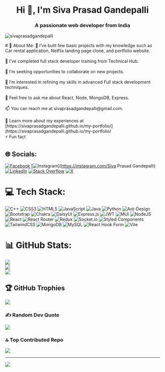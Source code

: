 <h1 align="center">Hi 👋, I'm Siva Prasad Gandepalli</h1>
<h3 align="center">A passionate web developer from India</h3>
<p align="left"> <img src="https://komarev.com/ghpvc/?username=sivaprasadgandepalli&label=Profile%20views&color=0e75b6&style=flat" alt="sivaprasadgandepalli" /> </p>
# 💫 About Me:
🔭 I’ve built few basic projects with my knowledge such as Car rental application, Netflix landing page clone, and portfolio website.<br><br>🌱 I’ve completed full stack developer training from Technical Hub.<br><br>👯 I’m seeking opportunities to collaborate on new projects.<br><br>🤝 I’m interested in refining my skills in advanced Full stack development techniques.<br><br>💬 Feel free to ask me about React, Node, MongoDB, Express.<br><br>📫 You can reach me at sivaprasadgandepalli@gmail.com.<br><br>📄 Learn more about my experiences at [https://sivaprasadgandepalli.github.io/my-portfolio/](https://sivaprasadgandepalli.github.io/my-portfolio/<br>⚡ Fun fact


## 🌐 Socials:
[![Facebook](https://img.shields.io/badge/Facebook-%231877F2.svg?logo=Facebook&logoColor=white)](https://facebook.com/Vara) [![Instagram](https://img.shields.io/badge/Instagram-%23E4405F.svg?logo=Instagram&logoColor=white)](https://instagram.com/Siva Prasad Gandepalli) [![LinkedIn](https://img.shields.io/badge/LinkedIn-%230077B5.svg?logo=linkedin&logoColor=white)](https://linkedin.com/in/siva-prasad-gandepalli-830a28212) [![Stack Overflow](https://img.shields.io/badge/-Stackoverflow-FE7A16?logo=stack-overflow&logoColor=white)](https://stackoverflow.com/users/22331073) [![X](https://img.shields.io/badge/X-black.svg?logo=X&logoColor=white)](https://x.com/@SivaPrasad84622) 

# 💻 Tech Stack:
![C++](https://img.shields.io/badge/c++-%2300599C.svg?style=for-the-badge&logo=c%2B%2B&logoColor=white) ![CSS3](https://img.shields.io/badge/css3-%231572B6.svg?style=for-the-badge&logo=css3&logoColor=white) ![HTML5](https://img.shields.io/badge/html5-%23E34F26.svg?style=for-the-badge&logo=html5&logoColor=white) ![JavaScript](https://img.shields.io/badge/javascript-%23323330.svg?style=for-the-badge&logo=javascript&logoColor=%23F7DF1E) ![Java](https://img.shields.io/badge/java-%23ED8B00.svg?style=for-the-badge&logo=openjdk&logoColor=white) ![Python](https://img.shields.io/badge/python-3670A0?style=for-the-badge&logo=python&logoColor=ffdd54) ![Ant-Design](https://img.shields.io/badge/-AntDesign-%230170FE?style=for-the-badge&logo=ant-design&logoColor=white) ![Bootstrap](https://img.shields.io/badge/bootstrap-%238511FA.svg?style=for-the-badge&logo=bootstrap&logoColor=white) ![Chakra](https://img.shields.io/badge/chakra-%234ED1C5.svg?style=for-the-badge&logo=chakraui&logoColor=white) ![DaisyUI](https://img.shields.io/badge/daisyui-5A0EF8?style=for-the-badge&logo=daisyui&logoColor=white) ![Express.js](https://img.shields.io/badge/express.js-%23404d59.svg?style=for-the-badge&logo=express&logoColor=%2361DAFB) ![JWT](https://img.shields.io/badge/JWT-black?style=for-the-badge&logo=JSON%20web%20tokens) ![MUI](https://img.shields.io/badge/MUI-%230081CB.svg?style=for-the-badge&logo=mui&logoColor=white) ![NodeJS](https://img.shields.io/badge/node.js-6DA55F?style=for-the-badge&logo=node.js&logoColor=white) ![React](https://img.shields.io/badge/react-%2320232a.svg?style=for-the-badge&logo=react&logoColor=%2361DAFB) ![React Router](https://img.shields.io/badge/React_Router-CA4245?style=for-the-badge&logo=react-router&logoColor=white) ![Redux](https://img.shields.io/badge/redux-%23593d88.svg?style=for-the-badge&logo=redux&logoColor=white) ![Socket.io](https://img.shields.io/badge/Socket.io-black?style=for-the-badge&logo=socket.io&badgeColor=010101) ![Styled Components](https://img.shields.io/badge/styled--components-DB7093?style=for-the-badge&logo=styled-components&logoColor=white) ![TailwindCSS](https://img.shields.io/badge/tailwindcss-%2338B2AC.svg?style=for-the-badge&logo=tailwind-css&logoColor=white) ![MongoDB](https://img.shields.io/badge/MongoDB-%234ea94b.svg?style=for-the-badge&logo=mongodb&logoColor=white) ![MySQL](https://img.shields.io/badge/mysql-%2300000f.svg?style=for-the-badge&logo=mysql&logoColor=white) ![React Hook Form](https://img.shields.io/badge/React%20Hook%20Form-%23EC5990.svg?style=for-the-badge&logo=reacthookform&logoColor=white) ![Vite](https://img.shields.io/badge/vite-%23646CFF.svg?style=for-the-badge&logo=vite&logoColor=white)
# 📊 GitHub Stats:
![](https://github-readme-stats.vercel.app/api?username=sivaprasadgandepalli&theme=dark&hide_border=false&include_all_commits=true&count_private=true)<br/>
![](https://github-readme-streak-stats.herokuapp.com/?user=sivaprasadgandepalli&theme=dark&hide_border=false)<br/>
![](https://github-readme-stats.vercel.app/api/top-langs/?username=sivaprasadgandepalli&theme=dark&hide_border=false&include_all_commits=true&count_private=true&layout=compact)

## 🏆 GitHub Trophies
![](https://github-profile-trophy.vercel.app/?username=sivaprasadgandepalli&theme=onestar&no-frame=false&no-bg=false&margin-w=4)

### ✍️ Random Dev Quote
![](https://quotes-github-readme.vercel.app/api?type=horizontal&theme=radical)

### 🔝 Top Contributed Repo
![](https://github-contributor-stats.vercel.app/api?username=sivaprasadgandepalli&limit=5&theme=dark&combine_all_yearly_contributions=true)

---
[![](https://visitcount.itsvg.in/api?id=sivaprasadgandepalli&icon=0&color=0)](https://visitcount.itsvg.in)

<!-- Proudly created with GPRM ( https://gprm.itsvg.in ) -->

